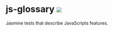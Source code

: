 js-glossary <img src="https://travis-ci.org/piotrrepetowski/js-glossary.png?branch=master" />
===========

Jasmine tests that describe JavaScripts features.
